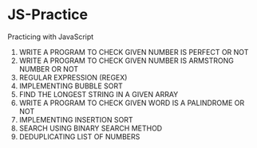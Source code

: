 # JS-Practice
Practicing with JavaScript


1. WRITE A PROGRAM TO CHECK GIVEN NUMBER IS PERFECT OR NOT
2. WRITE A PROGRAM TO CHECK GIVEN NUMBER IS ARMSTRONG NUMBER OR NOT
3. REGULAR EXPRESSION (REGEX)
4. IMPLEMENTING BUBBLE SORT
5. FIND THE LONGEST STRING IN A GIVEN ARRAY
6. WRITE A PROGRAM TO CHECK GIVEN WORD IS A PALINDROME OR NOT
7. IMPLEMENTING INSERTION SORT
8. SEARCH USING BINARY SEARCH METHOD
9. DEDUPLICATING LIST OF NUMBERS
